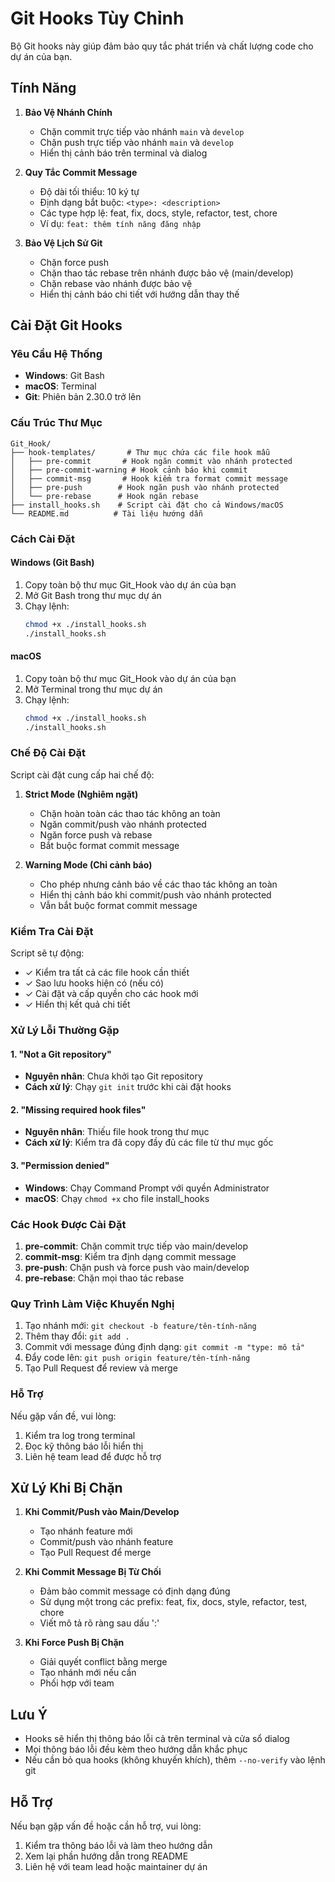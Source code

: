 # Git Hooks Tùy Chỉnh

Bộ Git hooks này giúp đảm bảo quy tắc phát triển và chất lượng code cho dự án của bạn.

## Tính Năng

1. **Bảo Vệ Nhánh Chính**
   - Chặn commit trực tiếp vào nhánh `main` và `develop`
   - Chặn push trực tiếp vào nhánh `main` và `develop`
   - Hiển thị cảnh báo trên terminal và dialog

2. **Quy Tắc Commit Message**
   - Độ dài tối thiểu: 10 ký tự
   - Định dạng bắt buộc: `<type>: <description>`
   - Các type hợp lệ: feat, fix, docs, style, refactor, test, chore
   - Ví dụ: `feat: thêm tính năng đăng nhập`

3. **Bảo Vệ Lịch Sử Git**
   - Chặn force push
   - Chặn thao tác rebase trên nhánh được bảo vệ (main/develop)
   - Chặn rebase vào nhánh được bảo vệ
   - Hiển thị cảnh báo chi tiết với hướng dẫn thay thế

## Cài Đặt Git Hooks

### Yêu Cầu Hệ Thống
- **Windows**: Git Bash
- **macOS**: Terminal
- **Git**: Phiên bản 2.30.0 trở lên

### Cấu Trúc Thư Mục
```
Git_Hook/
├── hook-templates/       # Thư mục chứa các file hook mẫu
│   ├── pre-commit       # Hook ngăn commit vào nhánh protected
│   ├── pre-commit-warning # Hook cảnh báo khi commit
│   ├── commit-msg       # Hook kiểm tra format commit message
│   ├── pre-push        # Hook ngăn push vào nhánh protected
│   └── pre-rebase      # Hook ngăn rebase
├── install_hooks.sh    # Script cài đặt cho cả Windows/macOS
└── README.md          # Tài liệu hướng dẫn
```

### Cách Cài Đặt

#### Windows (Git Bash)
1. Copy toàn bộ thư mục Git_Hook vào dự án của bạn
2. Mở Git Bash trong thư mục dự án
3. Chạy lệnh:
   ```bash
   chmod +x ./install_hooks.sh
   ./install_hooks.sh
   ```

#### macOS
1. Copy toàn bộ thư mục Git_Hook vào dự án của bạn
2. Mở Terminal trong thư mục dự án
3. Chạy lệnh:
   ```bash
   chmod +x ./install_hooks.sh
   ./install_hooks.sh
   ```

### Chế Độ Cài Đặt
Script cài đặt cung cấp hai chế độ:

1. **Strict Mode (Nghiêm ngặt)**
   - Chặn hoàn toàn các thao tác không an toàn
   - Ngăn commit/push vào nhánh protected
   - Ngăn force push và rebase
   - Bắt buộc format commit message

2. **Warning Mode (Chỉ cảnh báo)**
   - Cho phép nhưng cảnh báo về các thao tác không an toàn
   - Hiển thị cảnh báo khi commit/push vào nhánh protected
   - Vẫn bắt buộc format commit message

### Kiểm Tra Cài Đặt
Script sẽ tự động:
- ✓ Kiểm tra tất cả các file hook cần thiết
- ✓ Sao lưu hooks hiện có (nếu có)
- ✓ Cài đặt và cấp quyền cho các hook mới
- ✓ Hiển thị kết quả chi tiết

### Xử Lý Lỗi Thường Gặp

#### 1. "Not a Git repository"
- **Nguyên nhân**: Chưa khởi tạo Git repository
- **Cách xử lý**: Chạy `git init` trước khi cài đặt hooks

#### 2. "Missing required hook files"
- **Nguyên nhân**: Thiếu file hook trong thư mục
- **Cách xử lý**: Kiểm tra đã copy đầy đủ các file từ thư mục gốc

#### 3. "Permission denied"
- **Windows**: Chạy Command Prompt với quyền Administrator
- **macOS**: Chạy `chmod +x` cho file install_hooks

### Các Hook Được Cài Đặt
1. **pre-commit**: Chặn commit trực tiếp vào main/develop
2. **commit-msg**: Kiểm tra định dạng commit message
3. **pre-push**: Chặn push và force push vào main/develop
4. **pre-rebase**: Chặn mọi thao tác rebase

### Quy Trình Làm Việc Khuyến Nghị
1. Tạo nhánh mới: `git checkout -b feature/tên-tính-năng`
2. Thêm thay đổi: `git add .`
3. Commit với message đúng định dạng: `git commit -m "type: mô tả"`
4. Đẩy code lên: `git push origin feature/tên-tính-năng`
5. Tạo Pull Request để review và merge

### Hỗ Trợ
Nếu gặp vấn đề, vui lòng:
1. Kiểm tra log trong terminal
2. Đọc kỹ thông báo lỗi hiển thị
3. Liên hệ team lead để được hỗ trợ

## Xử Lý Khi Bị Chặn

1. **Khi Commit/Push vào Main/Develop**
   - Tạo nhánh feature mới
   - Commit/push vào nhánh feature
   - Tạo Pull Request để merge

2. **Khi Commit Message Bị Từ Chối**
   - Đảm bảo commit message có định dạng đúng
   - Sử dụng một trong các prefix: feat, fix, docs, style, refactor, test, chore
   - Viết mô tả rõ ràng sau dấu ':'

3. **Khi Force Push Bị Chặn**
   - Giải quyết conflict bằng merge
   - Tạo nhánh mới nếu cần
   - Phối hợp với team

## Lưu Ý
- Hooks sẽ hiển thị thông báo lỗi cả trên terminal và cửa sổ dialog
- Mọi thông báo lỗi đều kèm theo hướng dẫn khắc phục
- Nếu cần bỏ qua hooks (không khuyến khích), thêm `--no-verify` vào lệnh git

## Hỗ Trợ
Nếu bạn gặp vấn đề hoặc cần hỗ trợ, vui lòng:
1. Kiểm tra thông báo lỗi và làm theo hướng dẫn
2. Xem lại phần hướng dẫn trong README
3. Liên hệ với team lead hoặc maintainer dự án
